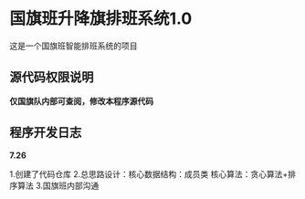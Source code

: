 #  国旗班升降旗排班系统1.0
这是一个国旗班智能排班系统的项目

##  源代码权限说明
**仅国旗队内部可查阅，修改本程序源代码**

##  程序开发日志
**7.26**

1.创建了代码仓库
2.总思路设计：核心数据结构：成员类 核心算法：贪心算法+排序算法
3.国旗班内部沟通
